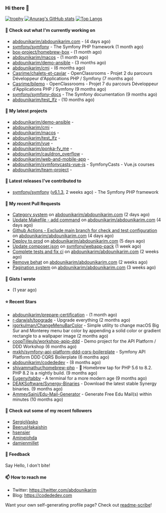 ### Hi there 👋

[![trophy](https://github-profile-trophy.vercel.app/?username=abdounikarim&theme=onestar&row=1&column=7&no-frame=true&margin-w=13)](https://github.com/ryo-ma/github-profile-trophy)
[![Anurag's GitHub stats](https://github-readme-stats.vercel.app/api?username=abdounikarim&show_icons=true&theme=dark&count_private=true&hide_border=true)](https://github.com/anuraghazra/github-readme-stats)
[![Top Langs](https://github-readme-stats.vercel.app/api/top-langs/?username=abdounikarim&langs_count=8&layout=compact&theme=dark&hide_border=true)](https://github.com/anuraghazra/github-readme-stats)

#### 👷 Check out what I'm currently working on

- [abdounikarim/abdounikarim.com](https://github.com/abdounikarim/abdounikarim.com) -  (4 days ago)
- [symfony/symfony](https://github.com/symfony/symfony) - The Symfony PHP framework (1 month ago)
- [box-project/homebrew-box](https://github.com/box-project/homebrew-box) -  (1 month ago)
- [abdounikarim/macos](https://github.com/abdounikarim/macos) -  (1 month ago)
- [abdounikarim/demo-ansible](https://github.com/abdounikarim/demo-ansible) -  (3 months ago)
- [abdounikarim/cmi](https://github.com/abdounikarim/cmi) -  (6 months ago)
- [Casrime/chalets-et-caviar](https://github.com/Casrime/chalets-et-caviar) - OpenClassrooms - Projet 2 du parcours Développeur d&#39;Applications PHP / Symfony (7 months ago)
- [Casrime/bilemo](https://github.com/Casrime/bilemo) - OpenClassrooms - Projet 7 du parcours Développeur d&#39;Applications PHP / Symfony (9 months ago)
- [symfony/symfony-docs](https://github.com/symfony/symfony-docs) - The Symfony documentation (9 months ago)
- [abdounikarim/test_lfz](https://github.com/abdounikarim/test_lfz) -  (10 months ago)

#### 🌱 My latest projects

- [abdounikarim/demo-ansible](https://github.com/abdounikarim/demo-ansible) - 
- [abdounikarim/cmi](https://github.com/abdounikarim/cmi) - 
- [abdounikarim/macos](https://github.com/abdounikarim/macos) - 
- [abdounikarim/test_lfz](https://github.com/abdounikarim/test_lfz) - 
- [abdounikarim/vue](https://github.com/abdounikarim/vue) - 
- [abdounikarim/ponka-fy_me](https://github.com/abdounikarim/ponka-fy_me) - 
- [abdounikarim/cauldron_overflow](https://github.com/abdounikarim/cauldron_overflow) - 
- [abdounikarim/web-and-mobile-app](https://github.com/abdounikarim/web-and-mobile-app) - 
- [abdounikarim/symfonycasts-vue-js](https://github.com/abdounikarim/symfonycasts-vue-js) - SymfonyCasts - Vue.js courses
- [abdounikarim/team-project](https://github.com/abdounikarim/team-project) - 

#### 🔭 Latest releases I've contributed to

- [symfony/symfony](https://github.com/symfony/symfony) ([v6.1.3](https://github.com/symfony/symfony/releases/tag/v6.1.3), 2 weeks ago) - The Symfony PHP framework

#### 🔨 My recent Pull Requests

- [Category system](https://github.com/abdounikarim/abdounikarim.com/pull/157) on [abdounikarim/abdounikarim.com](https://github.com/abdounikarim/abdounikarim.com) (2 days ago)
- [Update Makefile - add command](https://github.com/abdounikarim/abdounikarim.com/pull/154) on [abdounikarim/abdounikarim.com](https://github.com/abdounikarim/abdounikarim.com) (4 days ago)
- [Github Actions - Exclude main branch for check and test configuration](https://github.com/abdounikarim/abdounikarim.com/pull/153) on [abdounikarim/abdounikarim.com](https://github.com/abdounikarim/abdounikarim.com) (4 days ago)
- [Deploy to prod](https://github.com/abdounikarim/abdounikarim.com/pull/151) on [abdounikarim/abdounikarim.com](https://github.com/abdounikarim/abdounikarim.com) (5 days ago)
- [Update composer.json](https://github.com/symfony/webapp-pack/pull/8) on [symfony/webapp-pack](https://github.com/symfony/webapp-pack) (1 week ago)
- [Complete tests and fix ci](https://github.com/abdounikarim/abdounikarim.com/pull/150) on [abdounikarim/abdounikarim.com](https://github.com/abdounikarim/abdounikarim.com) (2 weeks ago)
- [Remove behat](https://github.com/abdounikarim/abdounikarim.com/pull/148) on [abdounikarim/abdounikarim.com](https://github.com/abdounikarim/abdounikarim.com) (2 weeks ago)
- [Pagination system](https://github.com/abdounikarim/abdounikarim.com/pull/144) on [abdounikarim/abdounikarim.com](https://github.com/abdounikarim/abdounikarim.com) (3 weeks ago)

#### 📓 Gists I wrote

- [](https://gist.github.com/b237278802559acb0bcf1e2516ba718e) (1 year ago)

#### ⭐ Recent Stars

- [abdounikarim/prepare-certification](https://github.com/abdounikarim/prepare-certification) -  (1 month ago)
- [r-darwish/topgrade](https://github.com/r-darwish/topgrade) - Upgrade everything (2 months ago)
- [igorkulman/ChangeMenuBarColor](https://github.com/igorkulman/ChangeMenuBarColor) - Simple utility to change macOS Big Sur and Monterey menu bar color by appending a solid color or gradient rectangle to a wallpaper image (2 months ago)
- [coopTilleuls/workshop-apip-ddd](https://github.com/coopTilleuls/workshop-apip-ddd) - Demo project for the API Platform / DDD Workshop (6 months ago)
- [mxkh/symfony-api-platform-ddd-cqrs-boilerplate](https://github.com/mxkh/symfony-api-platform-ddd-cqrs-boilerplate) - Symfony API Platform DDD CQRS Boilerplate (6 months ago)
- [abdounikarim/codededev](https://github.com/abdounikarim/codededev) -  (8 months ago)
- [shivammathur/homebrew-php](https://github.com/shivammathur/homebrew-php) - :beer: Homebrew tap for PHP 5.6 to 8.2. PHP 8.2 is a nightly build. (9 months ago)
- [Eugeny/tabby](https://github.com/Eugeny/tabby) - A terminal for a more modern age (9 months ago)
- [DEAKSoftware/Synergy-Binaries](https://github.com/DEAKSoftware/Synergy-Binaries) - Download the latest stable Synergy binaries. (9 months ago)
- [AmmeySaini/Edu-Mail-Generator](https://github.com/AmmeySaini/Edu-Mail-Generator) - Generate Free Edu Mail(s) within minutes (10 months ago)

#### 👯 Check out some of my recent followers

- [SergioVasko](https://github.com/SergioVasko)
- [BeerusHakaishin](https://github.com/BeerusHakaishin)
- [hsensier](https://github.com/hsensier)
- [Aminejohda](https://github.com/Aminejohda)
- [damienmillet](https://github.com/damienmillet)

#### 💬 Feedback

Say Hello, I don't bite!

#### 📫 How to reach me

- Twitter: https://twitter.com/abdounikarim
- Blog: https://codededev.com

Want your own self-generating profile page? Check out [readme-scribe](https://github.com/muesli/readme-scribe)!
